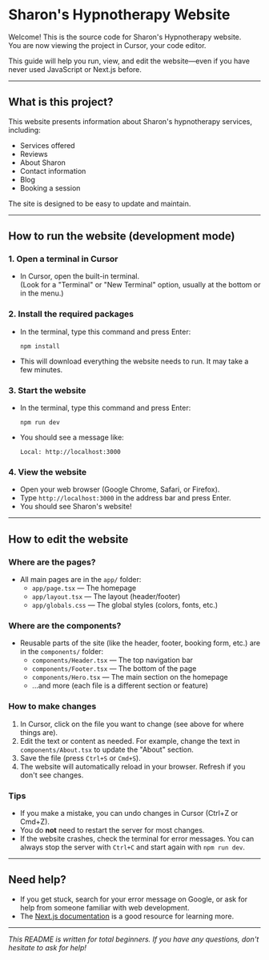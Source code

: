 # Sharon's Hypnotherapy Website

Welcome! This is the source code for Sharon's Hypnotherapy website.  
You are now viewing the project in Cursor, your code editor.

This guide will help you run, view, and edit the website—even if you have never used JavaScript or Next.js before.

---

## What is this project?
This website presents information about Sharon's hypnotherapy services, including:
- Services offered
- Reviews
- About Sharon
- Contact information
- Blog
- Booking a session

The site is designed to be easy to update and maintain.

---

## How to run the website (development mode)

### 1. Open a terminal in Cursor
- In Cursor, open the built-in terminal.  
  (Look for a "Terminal" or "New Terminal" option, usually at the bottom or in the menu.)

### 2. Install the required packages
- In the terminal, type this command and press Enter:
  ```
  npm install
  ```
- This will download everything the website needs to run. It may take a few minutes.

### 3. Start the website
- In the terminal, type this command and press Enter:
  ```
  npm run dev
  ```
- You should see a message like:
  ```
  Local: http://localhost:3000
  ```

### 4. View the website
- Open your web browser (Google Chrome, Safari, or Firefox).
- Type `http://localhost:3000` in the address bar and press Enter.
- You should see Sharon's website!

---

## How to edit the website

### Where are the pages?
- All main pages are in the `app/` folder:
  - `app/page.tsx` — The homepage
  - `app/layout.tsx` — The layout (header/footer)
  - `app/globals.css` — The global styles (colors, fonts, etc.)

### Where are the components?
- Reusable parts of the site (like the header, footer, booking form, etc.) are in the `components/` folder:
  - `components/Header.tsx` — The top navigation bar
  - `components/Footer.tsx` — The bottom of the page
  - `components/Hero.tsx` — The main section on the homepage
  - ...and more (each file is a different section or feature)

### How to make changes
1. In Cursor, click on the file you want to change (see above for where things are).
2. Edit the text or content as needed. For example, change the text in `components/About.tsx` to update the "About" section.
3. Save the file (press `Ctrl+S` or `Cmd+S`).
4. The website will automatically reload in your browser. Refresh if you don't see changes.

### Tips
- If you make a mistake, you can undo changes in Cursor (Ctrl+Z or Cmd+Z).
- You do **not** need to restart the server for most changes.
- If the website crashes, check the terminal for error messages. You can always stop the server with `Ctrl+C` and start again with `npm run dev`.

---

## Need help?
- If you get stuck, search for your error message on Google, or ask for help from someone familiar with web development.
- The [Next.js documentation](https://nextjs.org/docs) is a good resource for learning more.

---

*This README is written for total beginners. If you have any questions, don't hesitate to ask for help!* 
